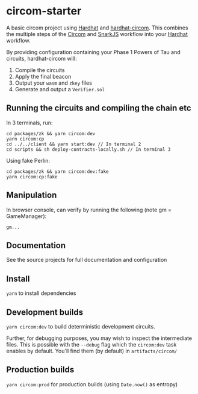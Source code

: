 # circom-starter

A basic circom project using [Hardhat](https://github.com/nomiclabs/hardhat) and [hardhat-circom](https://github.com/projectsophon/hardhat-circom). This combines the multiple steps of the [Circom](https://github.com/iden3/circom) and [SnarkJS](https://github.com/iden3/snarkjs) workflow into your [Hardhat](https://hardhat.org) workflow.

By providing configuration containing your Phase 1 Powers of Tau and circuits, hardhat-circom will:

1. Compile the circuits
2. Apply the final beacon
3. Output your `wasm` and `zkey` files
4. Generate and output a `Verifier.sol`

## Running the circuits and compiling the chain etc

In 3 terminals, run:

```
cd packages/zk && yarn circom:dev
yarn circom:cp
cd ../../client && yarn start:dev // In terminal 2
cd scripts && sh deploy-contracts-locally.sh // In terminal 3
```

Using fake Perlin:

```
cd packages/zk && yarn circom:dev:fake
yarn circom:cp:fake
```

## Manipulation

In browser console, can verify by running the following (note gm = GameManager):

`gm...`

## Documentation

See the source projects for full documentation and configuration

## Install

`yarn` to install dependencies

## Development builds

`yarn circom:dev` to build deterministic development circuits.

Further, for debugging purposes, you may wish to inspect the intermediate files. This is possible with the `--debug` flag which the `circom:dev` task enables by default. You'll find them (by default) in `artifacts/circom/`

## Production builds

`yarn circom:prod` for production builds (using `Date.now()` as entropy)
